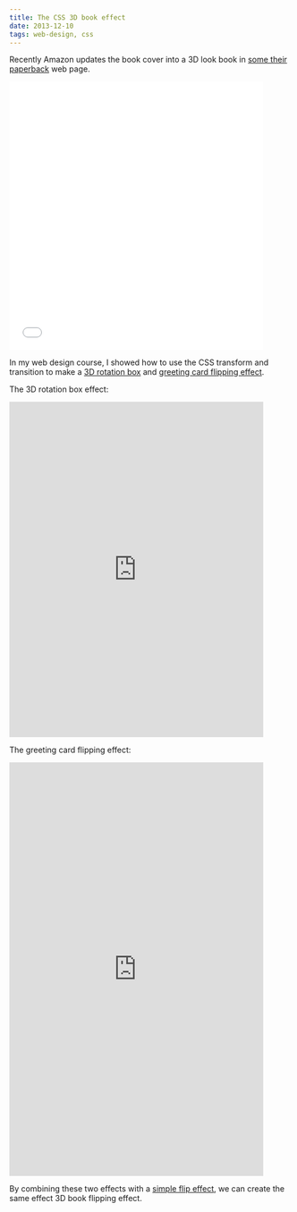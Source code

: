 ```yaml
---
title: The CSS 3D book effect
date: 2013-12-10
tags: web-design, css
---
```


Recently Amazon updates the book cover into a 3D look book in [some their paperback](http://www.amazon.com/exec/obidos/ASIN/0061732974/wwwaustinkleo-20/ref=nosim/) web page.

<iframe width="90%" height="480" src="//www.youtube.com/embed/9l469JtTrZU?rel=0" frameborder="0" allowfullscreen></iframe>

In my web design course, I showed how to use the CSS transform and transition to make a [3D rotation box](http://jsfiddle.net/QMQLQ/) and [greeting card flipping effect](http://jsfiddle.net/makzan/RE2JJ/).

The 3D rotation box effect:

<iframe width="90%" height="600" src="http://jsfiddle.net/QMQLQ/embedded/result,html,css" allowfullscreen="allowfullscreen" frameborder="0"></iframe>

The greeting card flipping effect:

<iframe width="90%" height="740" src="http://jsfiddle.net/makzan/RE2JJ/embedded/result,html,css" allowfullscreen="allowfullscreen" frameborder="0"></iframe>

By combining these two effects with a [simple flip effect](http://jsfiddle.net/makzan/tnL6H/), we can create the same effect 3D book flipping effect.

